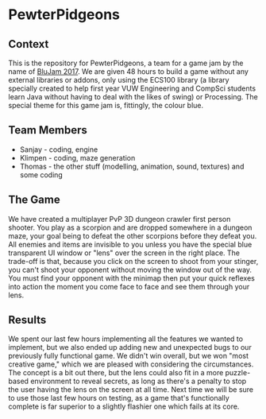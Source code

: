 # PewterPidgeons

## Context

This is the repository for PewterPidgeons, a team for a game jam by the name of <a href="https://blujam.nz/">BluJam 2017</a>. We are given 48 hours to build a game without any external libraries or addons, only using the ECS100 library (a library specially created to help first year VUW Engineering and CompSci students learn Java without having to deal with the likes of swing) or Processing. The special theme for this game jam is, fittingly, the colour blue.

## Team Members

* Sanjay - coding, engine
* Klimpen - coding, maze generation
* Thomas - the other stuff (modelling, animation, sound, textures) and some coding

## The Game

We have created a multiplayer PvP 3D dungeon crawler first person shooter. You play as a scorpion and are dropped somewhere in a dungeon maze, your goal being to defeat the other scorpions before they defeat you. All enemies and items are invisible to you unless you have the special blue transparent UI window or "lens" over the screen in the right place. The trade-off is that, because you click on the screen to shoot from your stinger, you can't shoot your opponent without moving the window out of the way. You must find your opponent with the minimap then put your quick reflexes into action the moment you come face to face and see them through your lens.

## Results

We spent our last few hours implementing all the features we wanted to implement, but we also ended up adding new and unexpected bugs to our previously fully functional game. We didn't win overall, but we won "most creative game," which we are pleased with considering the circumstances. The concept is a bit out there, but the lens could also fit in a more puzzle-based environment to reveal secrets, as long as there's a penalty to stop the user having the lens on the screen at all time. Next time we will be sure to use those last few hours on testing, as a game that's functionally complete is far superior to a slightly flashier one which fails at its core.
